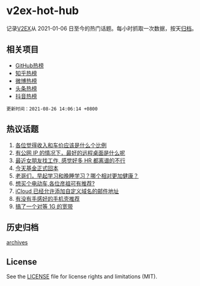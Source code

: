# v2ex-hot-hub

 记录[V2EX](https://www.v2ex.com/)从 2021-01-06 日至今的热门话题。每小时抓取一次数据，按天[归档](archives)。
 
 ## 相关项目

- [GitHub热榜](https://github.com/snaildev/github-hot-hub)
- [知乎热榜](https://github.com/snaildev/zhihu-hot-hub)
- [微博热榜](https://github.com/snaildev/weibo-hot-hub)
- [头条热榜](https://github.com/snaildev/toutiao-hot-hub)
- [抖音热榜](https://github.com/snaildev/douyin-hot-hub)


 `更新时间：2021-08-26 14:06:14 +0800`

## 热议话题

1. [各位觉得收入和车价应该是什么个比例](https://www.v2ex.com/t/798059)
1. [有公网 IP 的情况下，最好的远程桌面是什么呢](https://www.v2ex.com/t/797964)
1. [最近女朋友找工作, 感觉好多 HR 都离谱的不行](https://www.v2ex.com/t/798035)
1. [今天基金正式回本](https://www.v2ex.com/t/797920)
1. [老哥们，早起学习和晚睡学习？哪个相对更加健康？](https://www.v2ex.com/t/797957)
1. [想买个电动车,各位彦祖可有推荐?](https://www.v2ex.com/t/797921)
1. [iCloud 已经允许添加自定义域名的邮件地址](https://www.v2ex.com/t/798027)
1. [有没有手感好的手机壳推荐](https://www.v2ex.com/t/798036)
1. [搞了一个对等 1G 的宽带](https://www.v2ex.com/t/798052)

## 历史归档

[archives](archives)

## License

See the [LICENSE](LICENSE) file for license rights and limitations (MIT).

